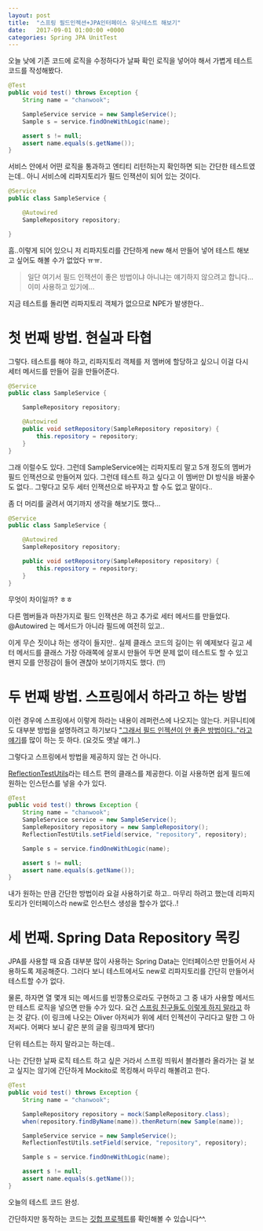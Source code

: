 ```yaml
---
layout: post
title:  "스프링 필드인젝션+JPA인터페이스 유닛테스트 해보기"
date:   2017-09-01 01:00:00 +0000
categories: Spring JPA UnitTest
---
```


오늘 낮에 기존 코드에 로직을 수정하다가 날짜 확인 로직을 넣어야 해서 가볍게 테스트 코드를 작성해봤다.

```java
@Test
public void test() throws Exception {
    String name = "chanwook";

    SampleService service = new SampleService();
    Sample s = service.findOneWithLogic(name);

    assert s != null;
    assert name.equals(s.getName());
}
```

서비스 안에서 어떤 로직을 통과하고 엔티티 리턴하는지 확인하면 되는 간단한 테스트였는데..
아니 서비스에 리파지토리가 필드 인잭션이 되어 있는 것이다.

```java
@Service
public class SampleService {

    @Autowired
    SampleRepository repository;

}
```

흠..이렇게 되어 있으니 저 리파지토리를 간단하게 new 해서 만들어 넣어 테스트 해보고 싶어도 해볼 수가 없었다 ㅠㅠ.

> 일단 여기서 필드 인잭션이 좋은 방법이냐 아니냐는 얘기하지 않으려고 합니다... 이미 사용하고 있기에...

지금 테스트를 돌리면 리파지토리 객체가 없으므로 NPE가 발생한다..

# 첫 번째 방법. 현실과 타협

그렇다. 테스트를 해야 하고, 리파지토리 객체를 저 멤버에 할당하고 싶으니 이걸 다시 세터 메서드를 만들어 길을 만들어준다.

```java
@Service
public class SampleService {

    SampleRepository repository;

    @Autowired
    public void setRepository(SampleRepository repository) {
        this.repository = repository;
    }
}
```     

그래 이럴수도 있다. 그런데 SampleService에는 리파지토리 말고 5개 정도의 멤버가 필드 인잭션으로 만들어져 있다.
그런데 테스트 하고 싶다고 이 멤버만 DI 방식을 바꿀수도 없다..
그렇다고 모두 세터 인잭션으로 바꾸자고 할 수도 없고 말이다..

좀 더 머리를 굴려서 여기까지 생각을 해보기도 했다...

```java
@Service
public class SampleService {

    @Autowired
    SampleRepository repository;

    public void setRepository(SampleRepository repository) {
        this.repository = repository;
    }
}
```

무엇이 차이일까? ㅎㅎ

다른 멤버들과 마찬가지로 필드 인잭션은 하고 추가로 세터 메서드를 만들었다.
@Autowired 는 메서드가 아니라 필드에 여전히 있고..

이게 무슨 짓이냐 하는 생각이 들지만..
실제 클래스 코드의 길이는 위 예제보다 길고 세터 메서드를 클래스 가장 아래쪽에 살포시 만들어 두면 문제 없이 테스트도 할 수 있고 왠지 모를 안정감이 들어 괜찮아 보이기까지도 했다. (!!)

# 두 번째 방법. 스프링에서 하라고 하는 방법

이런 경우에 스프링에서 이렇게 하라는 내용이 레퍼런스에 나오지는 않는다.
커뮤니티에도 대부분 방법을 설명하려고 하기보다 ["그래서 필드 인젝션이 안 좋은 방법이다.."라고 얘기](http://olivergierke.de/2013/11/why-field-injection-is-evil/)를 많이 하는 듯 하다. (요것도 옛날 얘기..)

그렇다고 스프링에서 방법을 제공하지 않는 건 아니다.

[ReflectionTestUtils](https://docs.spring.io/spring/docs/current/javadoc-api/org/springframework/test/util/ReflectionTestUtils.html)라는 테스트 편의 클래스를 제공한다.
이걸 사용하면 쉽게 필드에 원하는 인스턴스를 넣을 수가 있다.

```java
@Test
public void test() throws Exception {
    String name = "chanwook";
    SampleService service = new SampleService();
    SampleRepository repository = new SampleRepository();
    ReflectionTestUtils.setField(service, "repository", repository);

    Sample s = service.findOneWithLogic(name);

    assert s != null;
    assert name.equals(s.getName());
}
```

내가 원하는 만큼 간단한 방법이라 요걸 사용하기로 하고..
마무리 하려고 했는데 리파지토리가 인터페이스라 new로 인스턴스 생성을 할수가 없다..!

# 세 번째. Spring Data Repository 목킹

JPA를 사용할 때 요즘 대부분 많이 사용하는 Spring Data는 인터페이스만 만들어서 사용하도록 제공해준다.
그러다 보니 테스트에서도 new로 리파지토리를 간단히 만들어서 테스트할 수가 없다.

물론, 하자면 열 몇개 되는 메서드를 빈깡통으로라도 구현하고 그 중 내가 사용할 메서드만 테스트 로직을 넣으면 만들 수가 있다.
요건 [스프링 친구들도 이렇게 하지 말라고](https://stackoverflow.com/questions/23435937/how-to-test-spring-data-repositories) 하는 것 같다. (이 링크에 나오는 Oliver 아저씨가 위에 세터 인젝션이 구리다고 말한 그 아저씨다. 어쩌다 보니 같은 분의 글을 링크따게 됐다!)

단위 테스트는 하지 말라고는 하는데..

나는 간단한 날짜 로직 테스트 하고 싶은 거라서 스프링 띄워서 블라블라 올라가는 걸 보고 싶지는 않기에 간단하게 Mockito로 목킹해서 마무리 해볼려고 한다.

```java
@Test
public void test() throws Exception {
    String name = "chanwook";

    SampleRepository repository = mock(SampleRepository.class);
    when(repository.findByName(name)).thenReturn(new Sample(name));

    SampleService service = new SampleService();
    ReflectionTestUtils.setField(service, "repository", repository);

    Sample s = service.findOneWithLogic(name);

    assert s != null;
    assert name.equals(s.getName());
}
```

오늘의 테스트 코드 완성.

간단하지만 동작하는 코드는 [깃헙 프로젝트](https://github.com/chanwookpark/spirng-field-injection-jpa-interface-unit-test)를 확인해볼 수 있습니다^^.
